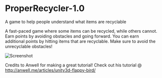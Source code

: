 # ProperRecycler-1.0
A game to help people understand what items are recyclable

A fast-paced game where some items can be recycled, while others cannot. Earn points by avoiding obstacles and going forward.
You can earn additional points by hitting items that are recyclable. Make sure to avoid the unrecyclable obstacles!

![Screenshot](https://github.com/richardzhanguw/ProperRecycler-1.0/blob/master/Images/recycler.png)

Credits to Anwell for making a great tutorial!
Check out his tutorial @ http://anwell.me/articles/unity3d-flappy-bird/
